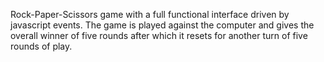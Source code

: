 Rock-Paper-Scissors game with a full functional interface driven by javascript events. The game is played against the computer and gives the overall winner of five rounds after which it resets for another turn of five rounds of play. 